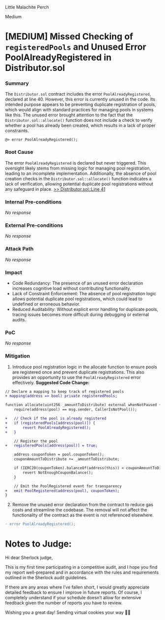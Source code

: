 Little Malachite Perch

Medium

# [MEDIUM] Missed Checking of `registeredPools` and Unused Error PoolAlreadyRegistered in Distributor.sol

### Summary

The `Distributor.sol` contract includes the error `PoolAlreadyRegistered`, declared at line 40. However, this error is currently unused in the code. Its intended purpose appears to be preventing duplicate registration of pools, which would align with standard practices for managing pools in systems like this. The unused error brought attention to the fact that the `Distributor.sol::allocate()` function does not include a check to verify whether a pool has already been created, which results in a lack of proper constraints.
```solidity
@> error PoolAlreadyRegistered();
```

### Root Cause

The error `PoolAlreadyRegistered` is declared but never triggered. This oversight likely stems from missing logic for managing pool registration, leading to an incomplete implementation. Additionally, the absence of pool creation checks in the `Distributor.sol::allocate()`  function indicates a lack of verification, allowing potential duplicate pool registrations without any safeguard in place.
[>> Distributor.sol::Line 41](https://github.com/sherlock-audit/2024-12-plaza-finance/blob/ab5bbd7d54042e4444b711a32def5b639fbd63b4/plaza-evm/src/Distributor.sol#L41)

### Internal Pre-conditions

_No response_

### External Pre-conditions

_No response_

### Attack Path

_No response_

### Impact

- Code Redundancy: The presence of an unused error declaration increases cognitive load without contributing functionality.
- Lack of Constraint Enforcement: The absence of pool registration logic allows potential duplicate pool registrations, which could lead to undefined or erroneous behavior.
- Reduced Auditability: Without explicit error handling for duplicate pools, tracing issues becomes more difficult during debugging or external audits.

### PoC

_No response_

### Mitigation

1. Introduce pool registration logic in the allocate function to ensure pools are registered once and prevent duplicate registrations. This also provides an opportunity to use the `PoolAlreadyRegistered` error effectively.
**Suggested Code Change:**
```diff
// Declare a mapping to keep track of registered pools
+ mapping(address => bool) private registeredPools;

function allocate(uint256 _amountToDistribute) external whenNotPaused {
    require(address(pool) == msg.sender, CallerIsNotPool());

+   // Check if the pool is already registered
+   if (registeredPools[address(pool)]) {
+       revert PoolAlreadyRegistered();
+   }

    // Register the pool
+   registeredPools[address(pool)] = true;

    address couponToken = pool.couponToken();
    couponAmountToDistribute += _amountToDistribute;

    if (IERC20(couponToken).balanceOf(address(this)) < couponAmountToDistribute) {
        revert NotEnoughCouponBalance();
    }

    // Emit the PoolRegistered event for transparency
+   emit PoolRegistered(address(pool), couponToken);
}
```

2. Remove the unused error declaration from the contract to reduce gas costs and streamline the codebase. The removal will not affect the functionality of the contract as the event is not referenced elsewhere.
```diff
- error PoolAlreadyRegistered();
```

# Notes to Judge:
Hi dear Sherlock judge,

This is my first time participating in a competitive audit, and I hope you find my report well-prepared and in accordance with the rules and requirements outlined in the Sherlock audit guidelines.

If there are any areas where I’ve fallen short, I would greatly appreciate detailed feedback to ensure I improve in future reports. Of course, I completely understand if your schedule doesn’t allow for extensive feedback given the number of reports you have to review.

Wishing you a great day! Sending virtual cookies your way 🍪😊